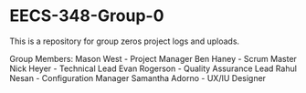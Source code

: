 # EECS-348-Group-0
This is a repository for group zeros project logs and uploads.

Group Members:
Mason West - Project Manager
Ben Haney - Scrum Master
Nick Heyer - Technical Lead
Evan Rogerson - Quality Assurance Lead
Rahul Nesan - Configuration Manager
Samantha Adorno - UX/IU Designer
